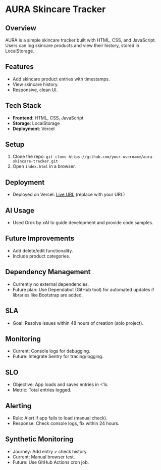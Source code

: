 # AURA Skincare Tracker

## Overview
AURA is a simple skincare tracker built with HTML, CSS, and JavaScript. Users can log skincare products and view their history, stored in LocalStorage.

## Features
- Add skincare product entries with timestamps.
- View skincare history.
- Responsive, clean UI.

## Tech Stack
- **Frontend**: HTML, CSS, JavaScript
- **Storage**: LocalStorage
- **Deployment**: Vercel

## Setup
1. Clone the repo: `git clone https://github.com/your-username/aura-skincare-tracker.git`
2. Open `index.html` in a browser.

## Deployment
- Deployed on Vercel: [Live URL](https://aura-skincare-tracker.vercel.app) (replace with your URL)

## AI Usage
- Used Grok by xAI to guide development and provide code samples.

## Future Improvements
- Add delete/edit functionality.
- Include product categories.

## Dependency Management
- Currently no external dependencies.
- Future plan: Use Dependabot (GitHub tool) for automated updates if libraries like Bootstrap are added.

## SLA
- Goal: Resolve issues within 48 hours of creation (solo project).

## Monitoring
- Current: Console logs for debugging.
- Future: Integrate Sentry for tracing/logging.

## SLO
- Objective: App loads and saves entries in <1s.
- Metric: Total entries logged.

## Alerting
- Rule: Alert if app fails to load (manual check).
- Response: Check console logs, fix within 24 hours.

## Synthetic Monitoring
- Journey: Add entry > check history.
- Current: Manual browser test.
- Future: Use GitHub Actions cron job.
